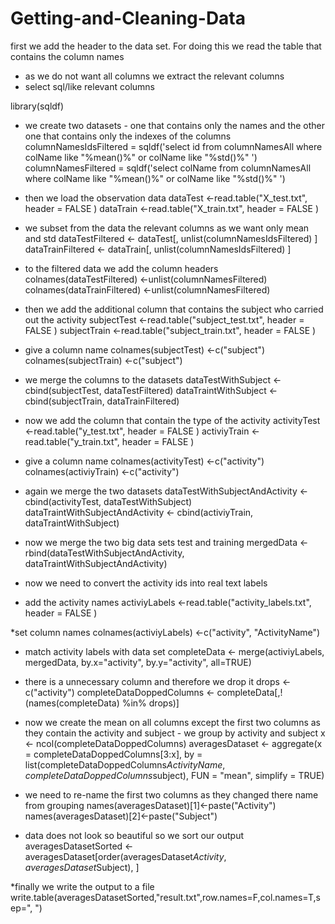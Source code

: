 Getting-and-Cleaning-Data
=========================





first we add the header to the data set. For doing this we read the table that contains the column names



* as we do not want all columns we extract the relevant columns
* select sql/like relevant columns

library(sqldf) 

* we create two datasets - one that contains only the names and the other one that contains only the indexes of the columns
columnNamesIdsFiltered = sqldf('select id from columnNamesAll where colName like "%mean()%" or colName like "%std()%" ')
columnNamesFiltered = sqldf('select colName from columnNamesAll where colName like "%mean()%" or colName like "%std()%" ')

* then we load the observation data
dataTest <-read.table("X_test.txt", header = FALSE )
dataTrain <-read.table("X_train.txt", header = FALSE )

* we subset from the data the relevant columns as we want only mean and std
dataTestFiltered <- dataTest[, unlist(columnNamesIdsFiltered) ]
dataTrainFiltered <- dataTrain[, unlist(columnNamesIdsFiltered) ]

* to the filtered data we add the column headers
colnames(dataTestFiltered) <-unlist(columnNamesFiltered)
colnames(dataTrainFiltered) <-unlist(columnNamesFiltered)

* then we add the additional column that contains the subject who carried out the activity
subjectTest <-read.table("subject_test.txt", header = FALSE )
subjectTrain <-read.table("subject_train.txt", header = FALSE )

* give a column name
colnames(subjectTest) <-c("subject")
colnames(subjectTrain) <-c("subject")


* we merge the columns to the datasets
dataTestWithSubject <-  cbind(subjectTest, dataTestFiltered) 
dataTraintWithSubject <-  cbind(subjectTrain, dataTrainFiltered) 

* now we add the column that contain the type of the activity
activityTest <-read.table("y_test.txt", header = FALSE )
activiyTrain <-read.table("y_train.txt", header = FALSE )

* give a column name
colnames(activityTest) <-c("activity")
colnames(activiyTrain) <-c("activity")

* again we merge the two datasets
dataTestWithSubjectAndActivity <-  cbind(activityTest, dataTestWithSubject) 
dataTraintWithSubjectAndActivity <-  cbind(activiyTrain, dataTraintWithSubject) 

* now we merge the two big data sets test and training
mergedData <- rbind(dataTestWithSubjectAndActivity, dataTraintWithSubjectAndActivity) 

* now we need to convert the activity ids into real text labels
* add the activity names
activiyLabels <-read.table("activity_labels.txt", header = FALSE )

*set column names
colnames(activiyLabels) <-c("activity", "ActivityName")

* match activity labels with data set
completeData <- merge(activiyLabels, mergedData, by.x="activity", by.y="activity", all=TRUE)

* there is a unnecessary column and therefore we drop it
drops <- c("activity")
completeDataDoppedColumns <- completeData[,!(names(completeData) %in% drops)]

* now we create the mean on all columns except the first two columns as they contain the activity and subject - we group by activity and subject
x <- ncol(completeDataDoppedColumns)
averagesDataset <- aggregate(x = completeDataDoppedColumns[3:x], by = list(completeDataDoppedColumns$ActivityName, completeDataDoppedColumns$subject), FUN = "mean", simplify = TRUE)

* we need to re-name the first two columns as they changed there name from grouping
names(averagesDataset)[1]<-paste("Activity")
names(averagesDataset)[2]<-paste("Subject")

* data does not look so beautiful so we sort our output
averagesDatasetSorted <- averagesDataset[order(averagesDataset$Activity, averagesDataset$Subject), ]

*finally we write the output to a file
write.table(averagesDatasetSorted,"result.txt",row.names=F,col.names=T,sep=", ") 
